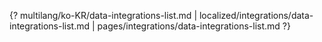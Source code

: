 {? multilang/ko-KR/data-integrations-list.md | localized/integrations/data-integrations-list.md | pages/integrations/data-integrations-list.md ?}
